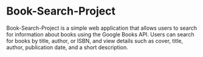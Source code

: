 # Book-Search-Project
Book-Search-Project is a simple web application that allows users to search for information about books using the Google Books API. Users can search for books by title, author, or ISBN, and view details such as cover, title, author, publication date, and a short description.